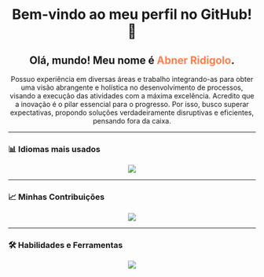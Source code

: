 <h1 align="center">Bem-vindo ao meu perfil no GitHub! 👋</h1>

<h2 align="center">Olá, mundo! Meu nome é <span style="color:#FF7F50;">Abner Ridigolo</span>.</h2>

<p align="center">
Possuo experiência em diversas áreas e trabalho integrando-as para obter uma visão abrangente e holística no desenvolvimento de processos, visando a execução das atividades com a máxima excelência. Acredito que a inovação é o pilar essencial para o progresso. Por isso, busco superar expectativas, propondo soluções verdadeiramente disruptivas e eficientes, pensando fora da caixa.
</p>

---

### 📊 **Idiomas mais usados**
<p align="center">
<img src="https://github-readme-stats.vercel.app/api/top-langs/?username=AbnerRidigolo&layout=compact&theme=radical&hide_border=true&langs_count=8" />
</p>

---


### 📈 **Minhas Contribuições**
<p align="center">
<img src="https://github-readme-streak-stats.herokuapp.com/?user=AbnerRidigolo&theme=radical" />
</p>

---
### 🛠 **Habilidades e Ferramentas**
<p align="center">
<img src="https://skillicons.dev/icons?i=python,r,julia,jupyter,anaconda,sklearn,tensorflow,pytorch,opencv,airflow,databricks,kafka,hadoop,spark,scala,postgres,mysql,sqlite,mongodb,redis,snowflake,dbt,docker,linux,git,github,githubactions,gitlab,aws,gcp,azure,vscode,figma,notion,trello,cypress,postman,bootstrap,kubernetes,php,java,js,html,css,fastapi,eclipse,pycharm,discord&perline=11" />
</p>
